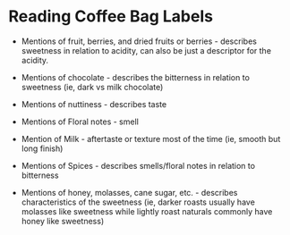 # Reading Coffee Bag Labels
* Mentions of fruit, berries, and dried fruits or berries - describes sweetness in relation to acidity, can also be just a descriptor for the acidity.

* Mentions of chocolate - describes the bitterness in relation to sweetness (ie, dark vs milk chocolate)

* Mentions of nuttiness - describes taste

* Mentions of Floral notes - smell

* Mention of Milk - aftertaste or texture most of the time (ie, smooth but long finish)

* Mentions of Spices - describes smells/floral notes in relation to bitterness

* Mentions of honey, molasses, cane sugar, etc. - describes characteristics of the sweetness (ie, darker roasts usually have  molasses like sweetness while lightly roast naturals commonly have honey like sweetness)

